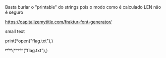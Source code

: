 Basta burlar o "printable" do strings pois o modo como é calculado LEN não é seguro

https://capitalizemytitle.com/fraktur-font-generator/

small text

print(*open("flag.txt"),)

ᵖʳⁱⁿᵗ(*ᵒᵖᵉⁿ("flag.txt"),)